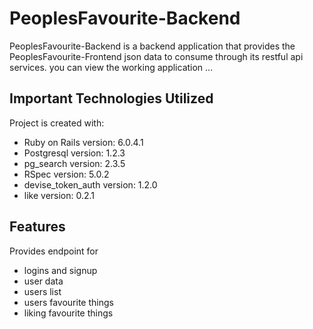 # PeoplesFavourite-Backend

PeoplesFavourite-Backend is a backend application that provides the PeoplesFavourite-Frontend json data to consume through its restful api services. you can view the working application ...

## Important Technologies Utilized

Project is created with:
* Ruby on Rails version: 6.0.4.1 
* Postgresql version: 1.2.3
* pg_search  version: 2.3.5
* RSpec version: 5.0.2
* devise_token_auth version: 1.2.0
* like version: 0.2.1

## Features 
Provides endpoint for
* logins and signup
* user data
* users list
* users favourite things
* liking favourite things
